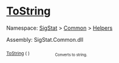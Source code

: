 # [ToString](./HierarchyElement-100664013.md)

Namespace: [SigStat]() > [Common](./../../README.md) > [Helpers](./../README.md)

Assembly: SigStat.Common.dll

<sub>[ToString](./HierarchyElement-100664013.md) (  )</sub>&nbsp; &nbsp; &nbsp; &nbsp; &nbsp; &nbsp; &nbsp; &nbsp; &nbsp;<sub><sub>Converts to string.</sub></sub>

